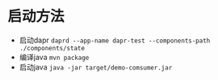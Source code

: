 # 启动方法
- 启动dapr `daprd --app-name dapr-test --components-path ./components/state`
- 编译java `mvn package`
- 启动java `java -jar target/demo-comsumer.jar`